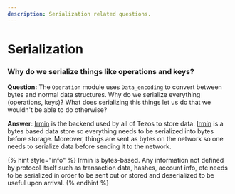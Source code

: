 ```yaml
---
description: Serialization related questions.
---
```


# Serialization

### Why do we serialize things like operations and keys?

**Question:** The `Operation` module uses `Data_encoding` to convert between bytes and normal data structures. Why do we serialize everything (operations, keys)? What does serializing this things let us do that we wouldn't be able to do otherwise?

**Answer**: [Irmin](https://irmin.org/) is the backend used by all of Tezos to store data. [Irmin](https://github.com/mirage/irmin) is a bytes based data store so everything needs to be serialized into bytes before storage. Moreover, things are sent as bytes on the network so one needs to serialize data before sending it to the network.

{% hint style="info" %}
Irmin is bytes-based. Any information not defined by protocol itself such as transaction data, hashes, account info, etc needs to be serialized in order to be sent out or stored and deserialized to be useful upon arrival.
{% endhint %}

